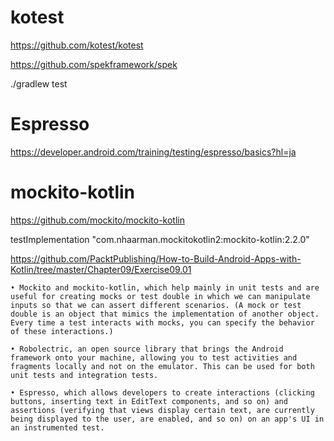 # kotest
https://github.com/kotest/kotest

https://github.com/spekframework/spek

./gradlew test

# Espresso
https://developer.android.com/training/testing/espresso/basics?hl=ja

# mockito-kotlin
https://github.com/mockito/mockito-kotlin

testImplementation "com.nhaarman.mockitokotlin2:mockito-kotlin:2.2.0"

https://github.com/PacktPublishing/How-to-Build-Android-Apps-with-Kotlin/tree/master/Chapter09/Exercise09.01

```
• Mockito and mockito-kotlin, which help mainly in unit tests and are useful for creating mocks or test double in which we can manipulate inputs so that we can assert different scenarios. (A mock or test double is an object that mimics the implementation of another object. Every time a test interacts with mocks, you can specify the behavior of these interactions.)

• Robolectric, an open source library that brings the Android framework onto your machine, allowing you to test activities and fragments locally and not on the emulator. This can be used for both unit tests and integration tests.

• Espresso, which allows developers to create interactions (clicking buttons, inserting text in EditText components, and so on) and assertions (verifying that views display certain text, are currently being displayed to the user, are enabled, and so on) on an app's UI in an instrumented test.
```
